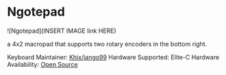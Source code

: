 # Ngotepad

![Ngotepad](INSERT IMAGE link HERE)

a 4x2 macropad that supports two rotary encoders in the bottom right.

Keyboard Maintainer: [Khix/jango99](https://github.com/jango99)
Hardware Supported: Elite-C
Hardware Availability: [Open Source](https://github.com/jango99)


